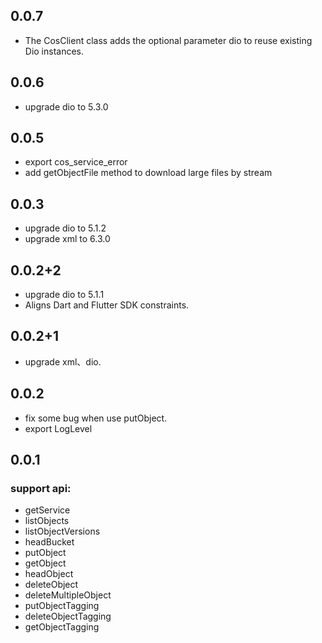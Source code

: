 ## 0.0.7

* The CosClient class adds the optional parameter dio to reuse existing Dio instances.

## 0.0.6

* upgrade dio to 5.3.0

## 0.0.5

* export cos_service_error
* add getObjectFile method to download large files by stream

## 0.0.3

* upgrade dio to 5.1.2
* upgrade xml to 6.3.0

## 0.0.2+2

* upgrade dio to 5.1.1
* Aligns Dart and Flutter SDK constraints.

## 0.0.2+1

* upgrade xml、dio.

## 0.0.2

* fix some bug when use putObject.
* export LogLevel

## 0.0.1

### support api:
* getService
* listObjects
* listObjectVersions
* headBucket
* putObject
* getObject
* headObject
* deleteObject
* deleteMultipleObject
* putObjectTagging
* deleteObjectTagging
* getObjectTagging
